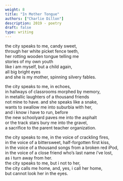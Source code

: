 ```yaml
---
weight: 8
title: "In Mother Tongue"
authors: ["Charlie Dillon"]
description: 2019 - poetry
draft: false
type: writing
---
```


the city speaks to me, candy sweet,  
through her white picket fence teeth,  
her rotting wooden tongue telling me  
stories of my own youth  
like i am myself, but a child again,  
all big bright eyes  
and she is my mother, spinning silvery fables.  

the city speaks to me, in echoes,  
in hallways of classrooms morphed by memory,  
in metallic laughters of a thousand friends  
not mine to have. and she speaks like a snake,  
wants to swallow me into suburbia with her,  
and i know i have to run, before  
the new schoolyard paves me into the asphalt  
or the track stars bury me into the gravel,  
a sacrifice to the parent teacher organization.  

the city speaks to me, in the voice of crackling fires,  
in the voice of a bittersweet, half-forgotten first kiss,  
in the voice of a thousand songs from a broken red iPod,  
in the voice of a close friend who’s last name i’ve lost,  
as i turn away from her.  
the city speaks to me, but i not to her,  
the city calls me home, and, yes, i call her home,  
but cannot look her in the eyes.